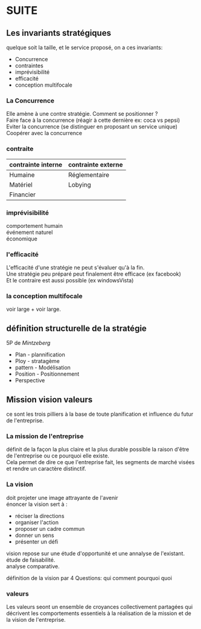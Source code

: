 # SUITE

## Les invariants stratégiques
quelque soit la taille, et le service proposé, on a ces invariants:
- Concurrence
- contraintes
- imprévisibilité
- efficacité
- conception multifocale

### La Concurrence
Elle amène à une contre stratégie. Comment se positionner ?   
Faire face à la concurrence (réagir à cette dernière ex: coca vs pepsi)   
Eviter la concurrence (se distinguer en proposant un service unique)   
Coopérer avec la concurrence

### contraite
| contrainte interne | contrainte externe |
| :------------- | :------------- |
| Humaine | Réglementaire |
| Matériel | Lobying |
| Financier | |

### imprévisibilité
comportement humain   
événement naturel   
économique   

### l'efficacité
L'efficacité d'une stratégie ne peut s'évaluer qu'à la fin.   
Une stratégie peu préparé peut finalement être efficace (ex facebook)   
Et le contraire est aussi possible (ex windowsVista)

### la conception multifocale
voir large + voir large.

## définition structurelle de la stratégie
5P de *Mintzeberg*
- Plan - plannification
- Ploy - stratagème
- pattern - Modélisation
- Position - Positionnement
- Perspective

## Mission vision valeurs
ce sont les trois pilliers à la base de toute planification et influence du futur de l'entreprise.
### La mission de l'entreprise
définit de la façon la plus claire et la plus durable possible la raison d'être de l'entreprise ou ce pourquoi elle existe.   
Cela permet de dire ce que l'entreprise fait, les segments de marché visées et rendre un caractère distinctif.

### La vision
doit projeter une image attrayante de l'avenir   
énoncer la vision sert à :
- réciser la directions
- organiser l'action
- proposer un cadre commun
- donner un sens
- présenter un défi

vision repose sur une étude d'opportunité et une annalyse de l'existant.   
étude de faisabilité.   
analyse comparative.

définition de la vision par 4 Questions:
qui comment pourquoi quoi

### valeurs
Les valeurs seont un ensemble de croyances collectivement partagées qui décrivent les comportements essentiels à la réalisation de la mission et de la vision de l'entreprise.

